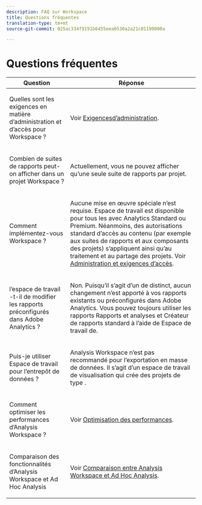```yaml
---
description: FAQ sur Workspace
title: Questions fréquentes
translation-type: tm+mt
source-git-commit: 025ac334f9191b6455eea0530a2a21c01199000a

---
```



# Questions fréquentes

<table id="table_BC4237EC03FF42579CC736498D6654F9"> 
 <thead> 
  <tr> 
   <th colname="col1" class="entry"> Question </th> 
   <th colname="col2" class="entry"> Réponse </th> 
  </tr> 
 </thead>
 <tbody> 
  <tr> 
   <td colname="col1"> <p>Quelles sont les exigences en matière d’administration et d’accès pour   Workspace ? </p> </td> 
   <td colname="col2"> <p>Voir <a href="/help/analyze/analysis-workspace/workspace-faq/frequently-asked-questions-analysis-workspace.md"  > Exigencesd’administration</a>. </p> </td> 
  </tr> 
  <tr> 
   <td colname="col1"> <p>Combien de suites de rapports peut-on afficher dans un projet   Workspace ? </p> </td> 
   <td colname="col2"> <p>Actuellement, vous ne pouvez afficher qu’une seule suite de rapports par projet. </p> </td> 
  </tr> 
  <tr> 
   <td colname="col1"> <p>Comment implémentez-vous   Workspace ? </p> </td> 
   <td colname="col2"> <p>Aucune mise en œuvre spéciale n’est requise.  Espace de travail  est disponible pour tous les avec Analytics Standard ou Premium. Néanmoins, des autorisations standard d’accès au contenu (par exemple aux suites de rapports et aux composants des projets) s’appliquent ainsi qu’au traitement et au partage des projets. Voir <a href="/help/analyze/analysis-workspace/workspace-faq/frequently-asked-questions-analysis-workspace.md"  > Administration et exigences d’accès</a>. </p> </td> 
  </tr> 
  <tr> 
   <td colname="col1"> <p> l’espace de travail -t-il de modifier les rapports préconfigurés dans Adobe Analytics ? </p> </td> 
   <td colname="col2"> <p>Non. Puisqu’il s’agit d’un  de  distinct, aucun changement n’est apporté à vos rapports existants ou préconfigurés dans Adobe Analytics. Vous pouvez toujours utiliser les rapports Rapports et analyses et Créateur de rapports standard à l’aide de   Espace de travail de. </p> </td> 
  </tr> 
  <tr> 
   <td colname="col1"> <p>Puis-je utiliser  Espace de travail  pour l’entrepôt de données ? </p> </td> 
   <td colname="col2"> <p>Analysis Workspace n’est pas recommandé pour l’exportation en masse de données. Il s’agit d’un espace de travail de visualisation qui crée des projets de type  . </p> </td> 
  </tr>
  <tr> 
   <td colname="col1"> <p>Comment optimiser les performances d’Analysis Workspace ? </p> </td> 
   <td colname="col2"> <p>Voir <a href="/help/analyze/analysis-workspace/workspace-faq/optimizing-performance.md"  > Optimisation des performances</a>. </p> </td> 
  </tr> 
  <tr> 
   <td colname="col1"> <p>Comparaison des fonctionnalités d’Analysis Workspace et Ad Hoc Analysis </p> </td> 
   <td colname="col2"> <p>Voir <a href="/help/analyze/analysis-workspace/workspace-faq/adhocanalysis-vs-analysisworkspace.md"  > Comparaison entre Analysis Workspace et Ad Hoc Analysis</a>. </p> </td> 
  </tr> 
 </tbody> 
</table>

